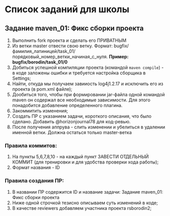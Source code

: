 # Список заданий для школы

## Задание maven_01: Фикс сборки проекта

1) Выполнить fork проекта и сделать его ПРИВАТНЫМ
2) Из ветки master отвести свою ветку. Формат: bugfix/фамилия_латиницей/task_01/порядковый_номер_ветки_начиная_с_нуля. **Пример: bugfix/borodin/task_01/0**
3) Добиться успешной компиляции проекта (командой `maven compile`) - в коде заложены ошибки и требуется настройка сборщика в Settings; 
4) Найти, откуда мы получаем завииость log4j1.2.17 и исключить его из проекта (в pom.xml файле);
5) Дообиться того, чтобы при формировании jar-файла  одной командой maven он содержал все необходимые зависимости. Для этого понадобится добавление определенного плагина.
6) Закоммитить изменения;
7) Создать ПР с указанием задачи, короткого описания, что было сделано. Добавить @horizonjournal78 для код-ревью.
8) После получения аппрува - слить изменении и убелиться в удалении именной ветки. Должна остаться только master-ветка

### Правила коммитов:
1) На пункты 5,6,7,8,10 - на каждый пункт ЗАВЕСТИ ОТДЕЛЬНЫЙ КОММИТ (для тренировки и для удобства проверки хода работы);
2) Формат названия - ID

### Правила создания ПР:
1) В названии ПР содержится ID и название задачи: Задание maven_01: Фикс сборки проекта
2) Ниже одной строчкой тезисно описываем суть изменений в коде;
3) В качестве reviewers добавляем участника проекта rsborodin2;
